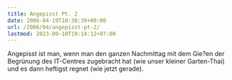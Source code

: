 ```yaml
---
title: Angepisst Pt. 2
date: 2006-04-19T10:38:39+00:00
url: /2006/04/angepisst-pt-2/
lastmod: 2023-09-10T19:14:12+07:00
---
```

Angepisst ist man, wenn man den ganzen Nachmittag mit dem Gie?en der Begrünung des IT-Centres zugebracht hat (wie unser kleiner Garten-Thai) und es dann heftigst regnet (wie jetzt gerade).
